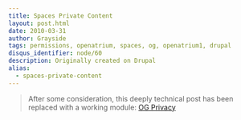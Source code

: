 ```yaml
---
title: Spaces Private Content
layout: post.html
date: 2010-03-31
author: Grayside
tags: permissions, openatrium, spaces, og, openatrium1, drupal
disqus_identifier: node/60
description: Originally created on Drupal
alias:
  - spaces-private-content
---
```

> After some consideration, this deeply technical post has been replaced with a working module: [OG Privacy](http://drupal.org/project/og_privacy)
